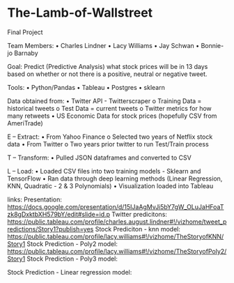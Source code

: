 # The-Lamb-of-Wallstreet
Final Project

Team Members: 
•	Charles Lindner
•	Lacy Williams
•	Jay Schwan
•	Bonnie-jo Barnaby

Goal:  Predict (Predictive Analysis) what stock prices will be in 13 days based on whether or not there is a positive, neutral or negative tweet.

Tools: 
•	Python/Pandas
•	Tableau
•	Postgres
•	sklearn

Data obtained from: 
•	Twitter API - Twitterscraper
o	Training Data = historical tweets
o	Test Data = current tweets
o	Twitter metrics for how many retweets
•	US Economic Data for stock prices (hopefully CSV from AmeriTrade) 

E – Extract:
•	From Yahoo Finance
o	Selected two years of Netflix stock data 
•	From Twitter
o	Two years prior twitter to run Test/Train process

T – Transform:
•	Pulled JSON dataframes and converted to CSV

L – Load:
•	Loaded CSV files into two training models - Sklearn and TensorFlow
•	Ran data through deep learning methods (Linear Regression, KNN, Quadratic - 2 & 3 Polynomials)
•	Visualization loaded into Tableau

links:
Presentation: </br>
https://docs.google.com/presentation/d/15IJaAgMvJi5bY7gW_OLuJaHFoaTzk8gDxktbXH579bY/edit#slide=id.p
Twitter predicitons: </br>
https://public.tableau.com/profile/charles.august.lindner#!/vizhome/tweet_predictions/Story1?publish=yes
Stock Prediciton - knn model:</br>
https://public.tableau.com/profile/lacy.williams#!/vizhome/TheStoryofKNN/Story1
Stock Prediction - Poly2 model: </br>
https://public.tableau.com/profile/lacy.williams#!/vizhome/TheStoryofPoly2/Story1
Stock Prediction - Poly3 model: </br>

Stock Prediction - Linear regression model:</br>

